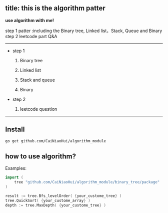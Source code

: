 title: this is the algorithm patter
---

**use algorithm with me!**

step 1 patter :including the Binary tree, Linked list，Stack, Queue and Binary
step 2 leetcode part Q&A

---

- step 1
    1. Binary tree

    2. Linked list

    3. Stack and queue
    
    4. Binary

- step 2
    1. leetcode question
    
---

## Install

```console
go get github.com/CaiNiaoHui/algorithm_module
```

## how to use algorithm?

Examples:

```go
import (
	tree "github.com/CaiNiaoHui/algorithm_module/binary_tree/package"
)

result := tree.Bfs_levelOrder( {your_custome_tree} )
tree.QuickSort( {your_custome_array} )
depth := tree.MaxDepth( {your_custome_tree} )

```
